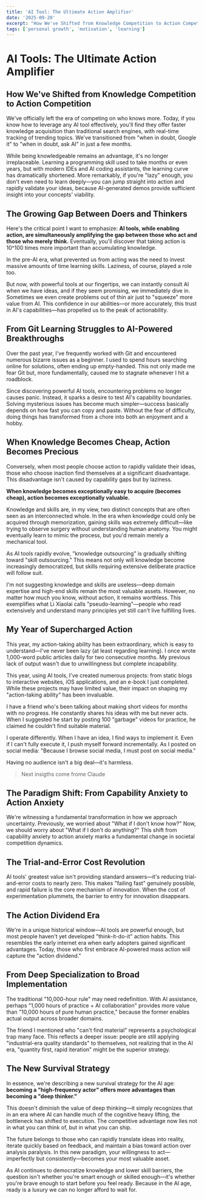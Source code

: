 ```yaml
---
title: 'AI Tool: The Ultimate Action Amplifier'
date: '2025-09-20'
excerpt: "How We've Shifted from Knowledge Competition to Action Competition"
tags: ['personal growth', 'motivation', 'learning']
---
```


# AI Tools: The Ultimate Action Amplifier
## How We've Shifted from Knowledge Competition to Action Competition

We've officially left the era of competing on who knows more. Today, if you know how to leverage any AI tool effectively, you'll find they offer faster knowledge acquisition than traditional search engines, with real-time tracking of trending topics. We've transitioned from "when in doubt, Google it" to "when in doubt, ask AI" in just a few months.

While being knowledgeable remains an advantage, it's no longer irreplaceable. Learning a programming skill used to take months or even years, but with modern IDEs and AI coding assistants, the learning curve has dramatically shortened. More remarkably, if you're "lazy" enough, you don't even need to learn deeply—you can jump straight into action and rapidly validate your ideas, because AI-generated demos provide sufficient insight into your concepts' viability.

## The Growing Gap Between Doers and Thinkers

Here's the critical point I want to emphasize: **AI tools, while enabling action, are simultaneously amplifying the gap between those who act and those who merely think.** Eventually, you'll discover that taking action is 10^100 times more important than accumulating knowledge.

In the pre-AI era, what prevented us from acting was the need to invest massive amounts of time learning skills. Laziness, of course, played a role too.

But now, with powerful tools at our fingertips, we can instantly consult AI when we have ideas, and if they seem promising, we immediately dive in. Sometimes we even create problems out of thin air just to "squeeze" more value from AI. This confidence in our abilities—or more accurately, this trust in AI's capabilities—has propelled us to the peak of actionability.

## From Git Learning Struggles to AI-Powered Breakthroughs

Over the past year, I've frequently worked with Git and encountered numerous bizarre issues as a beginner. I used to spend hours searching online for solutions, often ending up empty-handed. This not only made me fear Git but, more fundamentally, caused me to stagnate whenever I hit a roadblock.

Since discovering powerful AI tools, encountering problems no longer causes panic. Instead, it sparks a desire to test AI's capability boundaries. Solving mysterious issues has become much simpler—success basically depends on how fast you can copy and paste. Without the fear of difficulty, doing things has transformed from a chore into both an enjoyment and a hobby.

## When Knowledge Becomes Cheap, Action Becomes Precious

Conversely, when most people choose action to rapidly validate their ideas, those who choose inaction find themselves at a significant disadvantage. This disadvantage isn't caused by capability gaps but by laziness.

**When knowledge becomes exceptionally easy to acquire (becomes cheap), action becomes exceptionally valuable.**

Knowledge and skills are, in my view, two distinct concepts that are often seen as an interconnected whole. In the era when knowledge could only be acquired through memorization, gaining skills was extremely difficult—like trying to observe surgery without understanding human anatomy. You might eventually learn to mimic the process, but you'd remain merely a mechanical tool.

As AI tools rapidly evolve, "knowledge outsourcing" is gradually shifting toward "skill outsourcing." This means not only will knowledge become increasingly democratized, but skills requiring extensive deliberate practice will follow suit.

I'm not suggesting knowledge and skills are useless—deep domain expertise and high-end skills remain the most valuable assets. However, no matter how much you know, without action, it remains worthless. This exemplifies what Li Xiaolai calls "pseudo-learning"—people who read extensively and understand many principles yet still can't live fulfilling lives.

## My Year of Supercharged Action

This year, my action-taking ability has been extraordinary, which is easy to understand—I've never been lazy (at least regarding learning). I once wrote 1,000-word public articles daily for two consecutive months. My previous lack of output wasn't due to unwillingness but complete incapability.

This year, using AI tools, I've created numerous projects: from static blogs to interactive websites, iOS applications, and an e-book I just completed. While these projects may have limited value, their impact on shaping my "action-taking ability" has been invaluable.

I have a friend who's been talking about making short videos for months with no progress. He constantly shares his ideas with me but never acts. When I suggested he start by posting 100 "garbage" videos for practice, he claimed he couldn't find suitable material.

I operate differently. When I have an idea, I find ways to implement it. Even if I can't fully execute it, I push myself forward incrementally. As I posted on social media: "Because I browse social media, I must post on social media."

Having no audience isn't a big deal—it's harmless.


> Next insigths come frome Claude 
## The Paradigm Shift: From Capability Anxiety to Action Anxiety

We're witnessing a fundamental transformation in how we approach uncertainty. Previously, we worried about "What if I don't know how?" Now, we should worry about "What if I don't do anything?" This shift from capability anxiety to action anxiety marks a fundamental change in societal competition dynamics.

## The Trial-and-Error Cost Revolution

AI tools' greatest value isn't providing standard answers—it's reducing trial-and-error costs to nearly zero. This makes "failing fast" genuinely possible, and rapid failure is the core mechanism of innovation. When the cost of experimentation plummets, the barrier to entry for innovation disappears.

## The Action Dividend Era

We're in a unique historical window—AI tools are powerful enough, but most people haven't yet developed "think-it-do-it" action habits. This resembles the early internet era when early adopters gained significant advantages. Today, those who first embrace AI-powered mass action will capture the "action dividend."

## From Deep Specialization to Broad Implementation

The traditional "10,000-hour rule" may need redefinition. With AI assistance, perhaps "1,000 hours of practice + AI collaboration" provides more value than "10,000 hours of pure human practice," because the former enables actual output across broader domains.

The friend I mentioned who "can't find material" represents a psychological trap many face. This reflects a deeper issue: people are still applying "industrial-era quality standards" to themselves, not realizing that in the AI era, "quantity first, rapid iteration" might be the superior strategy.

## The New Survival Strategy

In essence, we're describing a new survival strategy for the AI age: **becoming a "high-frequency actor" offers more advantages than becoming a "deep thinker."**

This doesn't diminish the value of deep thinking—it simply recognizes that in an era where AI can handle much of the cognitive heavy lifting, the bottleneck has shifted to execution. The competitive advantage now lies not in what you can think of, but in what you can ship.

The future belongs to those who can rapidly translate ideas into reality, iterate quickly based on feedback, and maintain a bias toward action over analysis paralysis. In this new paradigm, your willingness to act—imperfectly but consistently—becomes your most valuable asset.

As AI continues to democratize knowledge and lower skill barriers, the question isn't whether you're smart enough or skilled enough—it's whether you're brave enough to start before you feel ready. Because in the AI age, ready is a luxury we can no longer afford to wait for.